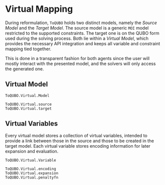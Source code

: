 # Virtual Mapping

During reformulation, `ToQUBO` holds two distinct models, namely the *Source Model* and the *Target Model*.
The source model is a generic `MOI` model restricted to the supported constraints.
The target one is on the QUBO form used during the solving process.
Both lie within a *Virtual Model*, which provides the necessary API integration and keeps all variable and constraint mapping tied together.

This is done in a transparent fashion for both agents since the user will mostly interact with the presented model, and the solvers will only access the generated one.

## Virtual Model

```@docs
ToQUBO.Virtual.Model
```

```@docs
ToQUBO.Virtual.source
ToQUBO.Virtual.target
```

## Virtual Variables

Every virtual model stores a collection of virtual variables, intended to provide a link between those in the source and those to be created in the target model.
Each virtual variable stores encoding information for later expansion and evaluation.

```@docs
ToQUBO.Virtual.Variable
```

```@docs
ToQUBO.Virtual.encoding
ToQUBO.Virtual.expansion
ToQUBO.Virtual.penaltyfn
```
